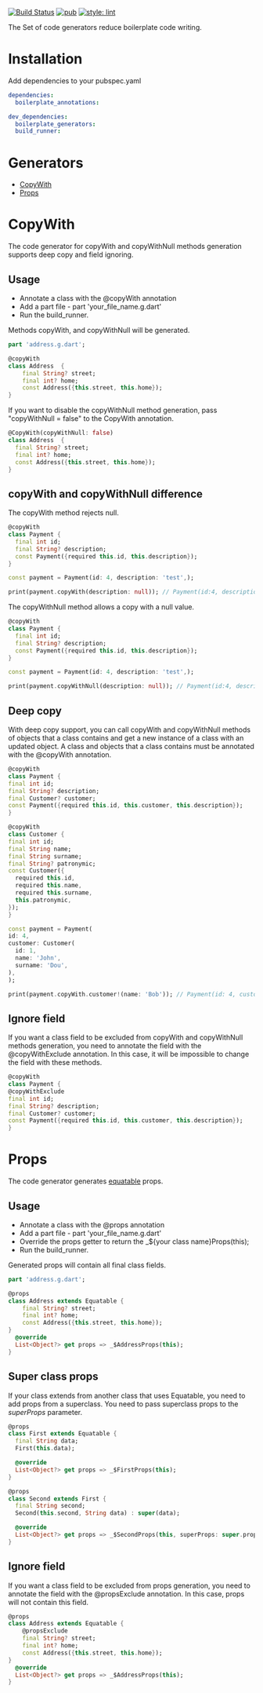 [![Build Status](https://github.com/KirsApps/boilerplate_generators/workflows/build/badge.svg)](https://github.com/KirsApps/boilerplate_generators/actions?query=workflow%3A"build"+branch%3Amaster)
[![pub](https://img.shields.io/pub/v/boilerplate_generators.svg)](https://pub.dev/packages/boilerplate_generators)
[![style: lint](https://img.shields.io/badge/style-lint-4BC0F5.svg)](https://pub.dev/packages/lint)

The Set of code generators reduce boilerplate code writing.

# Installation
Add dependencies to your pubspec.yaml
```yaml
dependencies:
  boilerplate_annotations:

dev_dependencies:
  boilerplate_generators:
  build_runner:
```

# Generators
* [CopyWith](#CopyWith)
* [Props](#Props)

# CopyWith
The code generator for copyWith and copyWithNull methods generation supports deep copy and field ignoring.

## Usage
* Annotate a class with the @copyWith annotation
* Add a part file - part 'your_file_name.g.dart'
* Run the build_runner.

Methods copyWith, and copyWithNull will be generated.

```dart
part 'address.g.dart';

@copyWith
class Address  {
    final String? street;
    final int? home;
    const Address({this.street, this.home});
}
  ```
If you want to disable the copyWithNull method generation, pass "copyWithNull = false" to the CopyWith annotation.

  ```dart
@CopyWith(copyWithNull: false)
class Address  {
    final String? street;
    final int? home;
    const Address({this.street, this.home});
}
  ```

## copyWith and copyWithNull difference

The copyWith method rejects null.
  ```dart
@copyWith
class Payment {
    final int id;
    final String? description;
    const Payment({required this.id, this.description});
}

const payment = Payment(id: 4, description: 'test',);

print(payment.copyWith(description: null)); // Payment(id:4, description: test)
  ```
The copyWithNull method allows a copy with a null value.
  ```dart
@copyWith
class Payment {
    final int id;
    final String? description;
    const Payment({required this.id, this.description});
}

const payment = Payment(id: 4, description: 'test',);

print(payment.copyWithNull(description: null)); // Payment(id:4, description: null)
  ```

## Deep copy
With deep copy support, you can call copyWith and copyWithNull methods of objects that a class contains and get a new instance of a class with an updated object. 
A class and objects that a class contains must be annotated with the @copyWith annotation.

  ```dart
@copyWith
class Payment {
  final int id;
  final String? description;
  final Customer? customer;
  const Payment({required this.id, this.customer, this.description});
}

@copyWith
class Customer {
  final int id;
  final String name;
  final String surname;
  final String? patronymic;
  const Customer({
    required this.id,
    required this.name,
    required this.surname,
    this.patronymic,
  });
}

const payment = Payment(
  id: 4,
  customer: Customer(
    id: 1,
    name: 'John',
    surname: 'Dou',
  ),
);

print(payment.copyWith.customer!(name: 'Bob')); // Payment(id: 4, customer: Customer(id: 1,name: 'Bob',surname: 'Dou'))
  ```

## Ignore field
If you want a class field to be excluded from copyWith and copyWithNull methods generation, you need to annotate the field with the @copyWithExclude annotation.
In this case, it will be impossible to change the field with these methods.
  ```dart
@copyWith
class Payment {
  @copyWithExclude
  final int id;
  final String? description;
  final Customer? customer;
  const Payment({required this.id, this.customer, this.description});
}
  ```

# Props
The code generator generates [equatable](https://pub.dev/packages/equatable) props.

## Usage
* Annotate a class with the @props annotation
* Add a part file - part 'your_file_name.g.dart'
* Override the props getter to return the _${your class name}Props(this);
* Run the build_runner.

Generated props will contain all final class fields.
```dart
part 'address.g.dart';

@props
class Address extends Equatable {
    final String? street;
    final int? home;
    const Address({this.street, this.home});
}
  @override
  List<Object?> get props => _$AddressProps(this);
}
  ```

## Super class props
If your class extends from another class that uses Equatable, you need to add props from a superclass. 
You need to pass superclass props to the *superProps* parameter.

```dart
@props
class First extends Equatable {
  final String data;
  First(this.data);

  @override
  List<Object?> get props => _$FirstProps(this);
}

@props
class Second extends First {
  final String second;
  Second(this.second, String data) : super(data);

  @override
  List<Object?> get props => _$SecondProps(this, superProps: super.props);
}
  ```

## Ignore field
If you want a class field to be excluded from props generation, you need to annotate the field with the @propsExclude annotation.
In this case, props will not contain this field.
```dart
@props
class Address extends Equatable {
    @propsExclude
    final String? street;
    final int? home;
    const Address({this.street, this.home});
}
  @override
  List<Object?> get props => _$AddressProps(this);
}
  ```